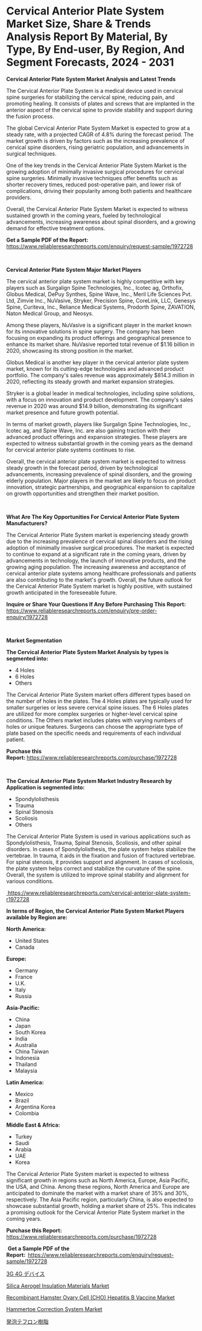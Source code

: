 <p><h1>Cervical Anterior Plate System Market Size, Share & Trends Analysis Report By Material, By Type, By End-user, By Region, And Segment Forecasts, 2024 - 2031</h1></p><p><strong>Cervical Anterior Plate System Market Analysis and Latest Trends</strong></p>
<p><p>The Cervical Anterior Plate System is a medical device used in cervical spine surgeries for stabilizing the cervical spine, reducing pain, and promoting healing. It consists of plates and screws that are implanted in the anterior aspect of the cervical spine to provide stability and support during the fusion process.</p><p>The global Cervical Anterior Plate System Market is expected to grow at a steady rate, with a projected CAGR of 4.8% during the forecast period. The market growth is driven by factors such as the increasing prevalence of cervical spine disorders, rising geriatric population, and advancements in surgical techniques.</p><p>One of the key trends in the Cervical Anterior Plate System Market is the growing adoption of minimally invasive surgical procedures for cervical spine surgeries. Minimally invasive techniques offer benefits such as shorter recovery times, reduced post-operative pain, and lower risk of complications, driving their popularity among both patients and healthcare providers.</p><p>Overall, the Cervical Anterior Plate System Market is expected to witness sustained growth in the coming years, fueled by technological advancements, increasing awareness about spinal disorders, and a growing demand for effective treatment options.</p></p>
<p><strong>Get a Sample PDF of the Report:&nbsp;</strong> <a href="https://www.reliableresearchreports.com/enquiry/request-sample/1972728">https://www.reliableresearchreports.com/enquiry/request-sample/1972728</a></p>
<p>&nbsp;</p>
<p><strong>Cervical Anterior Plate System Major Market Players</strong></p>
<p><p>The cervical anterior plate system market is highly competitive with key players such as Surgalign Spine Technologies, Inc., Icotec ag, Orthofix, Globus Medical, DePuy Synthes, Spine Wave, Inc., Meril Life Sciences Pvt. Ltd, Zimvie Inc., NuVasive, Stryker, Precision Spine, CoreLink, LLC, Genesys Spine, Curiteva, Inc., Reliance Medical Systems, Prodorth Spine, ZAVATION, Naton Medical Group, and Neosys.</p><p>Among these players, NuVasive is a significant player in the market known for its innovative solutions in spine surgery. The company has been focusing on expanding its product offerings and geographical presence to enhance its market share. NuVasive reported total revenue of $1.16 billion in 2020, showcasing its strong position in the market.</p><p>Globus Medical is another key player in the cervical anterior plate system market, known for its cutting-edge technologies and advanced product portfolio. The company's sales revenue was approximately $814.3 million in 2020, reflecting its steady growth and market expansion strategies.</p><p>Stryker is a global leader in medical technologies, including spine solutions, with a focus on innovation and product development. The company's sales revenue in 2020 was around $14.9 billion, demonstrating its significant market presence and future growth potential.</p><p>In terms of market growth, players like Surgalign Spine Technologies, Inc., Icotec ag, and Spine Wave, Inc. are also gaining traction with their advanced product offerings and expansion strategies. These players are expected to witness substantial growth in the coming years as the demand for cervical anterior plate systems continues to rise.</p><p>Overall, the cervical anterior plate system market is expected to witness steady growth in the forecast period, driven by technological advancements, increasing prevalence of spinal disorders, and the growing elderly population. Major players in the market are likely to focus on product innovation, strategic partnerships, and geographical expansion to capitalize on growth opportunities and strengthen their market position.</p></p>
<p>&nbsp;</p>
<p><strong>What Are The Key Opportunities For Cervical Anterior Plate System Manufacturers?</strong></p>
<p><p>The Cervical Anterior Plate System market is experiencing steady growth due to the increasing prevalence of cervical spinal disorders and the rising adoption of minimally invasive surgical procedures. The market is expected to continue to expand at a significant rate in the coming years, driven by advancements in technology, the launch of innovative products, and the growing aging population. The increasing awareness and acceptance of cervical anterior plate systems among healthcare professionals and patients are also contributing to the market's growth. Overall, the future outlook for the Cervical Anterior Plate System market is highly positive, with sustained growth anticipated in the foreseeable future.</p></p>
<p><strong>Inquire or Share Your Questions If Any Before Purchasing This Report:</strong> <a href="https://www.reliableresearchreports.com/enquiry/pre-order-enquiry/1972728">https://www.reliableresearchreports.com/enquiry/pre-order-enquiry/1972728</a></p>
<p>&nbsp;</p>
<p><strong>Market Segmentation</strong></p>
<p><strong>The Cervical Anterior Plate System Market Analysis by types is segmented into:</strong></p>
<p><ul><li>4 Holes</li><li>6 Holes</li><li>Others</li></ul></p>
<p><p>The Cervical Anterior Plate System market offers different types based on the number of holes in the plates. The 4 Holes plates are typically used for smaller surgeries or less severe cervical spine issues. The 6 Holes plates are utilized for more complex surgeries or higher-level cervical spine conditions. The Others market includes plates with varying numbers of holes or unique features. Surgeons can choose the appropriate type of plate based on the specific needs and requirements of each individual patient.</p></p>
<p><strong>Purchase this Report:&nbsp;</strong><a href="https://www.reliableresearchreports.com/purchase/1972728">https://www.reliableresearchreports.com/purchase/1972728</a></p>
<p>&nbsp;</p>
<p><strong>The Cervical Anterior Plate System Market Industry Research by Application is segmented into:</strong></p>
<p><ul><li>Spondylolisthesis</li><li>Trauma</li><li>Spinal Stenosis</li><li>Scoliosis</li><li>Others</li></ul></p>
<p><p>The Cervical Anterior Plate System is used in various applications such as Spondylolisthesis, Trauma, Spinal Stenosis, Scoliosis, and other spinal disorders. In cases of Spondylolisthesis, the plate system helps stabilize the vertebrae. In trauma, it aids in the fixation and fusion of fractured vertebrae. For spinal stenosis, it provides support and alignment. In cases of scoliosis, the plate system helps correct and stabilize the curvature of the spine. Overall, the system is utilized to improve spinal stability and alignment for various conditions.</p></p>
<p><a href="https://www.reliableresearchreports.com/cervical-anterior-plate-system-r1972728">&nbsp;https://www.reliableresearchreports.com/cervical-anterior-plate-system-r1972728</a></p>
<p><strong>In terms of Region, the Cervical Anterior Plate System Market Players available by Region are:</strong></p>
<p>
    <p> <strong> North America: </strong>
        <ul>
            <li>United States</li>
            <li>Canada</li>
        </ul>
        </p> 
    <p> <strong> Europe: </strong>
        <ul>
            <li>Germany</li>
            <li>France</li>
            <li>U.K.</li>
            <li>Italy</li>
            <li>Russia</li>
        </ul>
        </p> 
    <p> <strong> Asia-Pacific: </strong>
        <ul>
            <li>China</li>
            <li>Japan</li>
            <li>South Korea</li>
            <li>India</li>
            <li>Australia</li>
            <li>China Taiwan</li>
            <li>Indonesia</li>
            <li>Thailand</li>
            <li>Malaysia</li>
        </ul>
        </p> 
    <p> <strong> Latin America: </strong>
        <ul>
            <li>Mexico</li>
            <li>Brazil</li>
            <li>Argentina Korea</li>
            <li>Colombia</li>
        </ul>
        </p> 
    <p> <strong> Middle East & Africa: </strong>
        <ul>
            <li>Turkey</li>
            <li>Saudi</li>
            <li>Arabia</li>
            <li>UAE</li>
            <li>Korea</li>
        </ul>
    </p>
    </p>
<p><p>The Cervical Anterior Plate System market is expected to witness significant growth in regions such as North America, Europe, Asia Pacific, the USA, and China. Among these regions, North America and Europe are anticipated to dominate the market with a market share of 35% and 30%, respectively. The Asia Pacific region, particularly China, is also expected to showcase substantial growth, holding a market share of 25%. This indicates a promising outlook for the Cervical Anterior Plate System market in the coming years.</p></p>
<p><strong>Purchase this Report: </strong><a href="https://www.reliableresearchreports.com/purchase/1972728">https://www.reliableresearchreports.com/purchase/1972728</a></p>
<p>&nbsp;<strong>Get a Sample PDF of the Report:&nbsp;&nbsp;</strong><a href="https://www.reliableresearchreports.com/enquiry/request-sample/1972728">https://www.reliableresearchreports.com/enquiry/request-sample/1972728</a></p>
<p><strong></strong></p>
<p><p><a href="https://github.com/EstaSprer20231/Market-Research-Report-List-1/blob/main/791769752314.md">3G 4G デバイス</a></p><p><a href="https://www.linkedin.com/pulse/silica-aerogel-insulation-materials-market-provides-detailed-i9sge?trackingId=qIxLhmq3sUMV0Ve2I8b1%2BQ%3D%3D">Silica Aerogel Insulation Materials Market</a></p><p><a href="https://www.linkedin.com/pulse/recombinant-hamster-ovary-cell-cho-hepatitis-b-vaccine-market-7uonc?trackingId=ikQ827Z3a6dqDsjCtTyFVQ%3D%3D">Recombinant Hamster Ovary Cell (CHO) Hepatitis B Vaccine Market</a></p><p><a href="https://github.com/Angelnienowdseej3e45z3p8c/Market-Research-Report-List-2/blob/main/hammertoe-correction-system-market.md">Hammertoe Correction System Market</a></p><p><a href="https://github.com/klon646/Market-Research-Report-List-1/blob/main/251509252315.md">発泡テフロン樹脂</a></p></p>